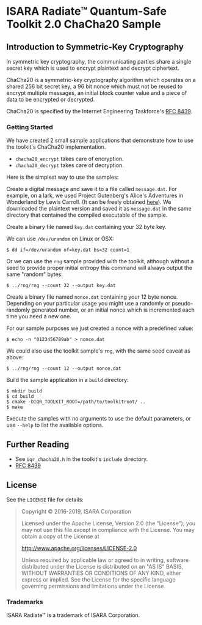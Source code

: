 # ISARA Radiate™ Quantum-Safe Toolkit 2.0 ChaCha20 Sample

## Introduction to Symmetric-Key Cryptography

In symmetric key cryptography, the communicating parties share a single secret
key which is used to encrypt plaintext and decrypt ciphertext.

ChaCha20 is a symmetric-key cryptography algorithm which operates on a shared
256 bit secret key, a 96 bit nonce which must not be reused to encrypt multiple
messages, an initial block counter value and a piece of data to be encrypted or
decrypted.

ChaCha20 is specified by the Internet Engineering Taskforce's
[RFC 8439](https://tools.ietf.org/html/rfc8439).

### Getting Started

We have created 2 small sample applications that demonstrate how to use the
toolkit's ChaCha20 implementation.

* `chacha20_encrypt` takes care of encryption.
* `chacha20_decrypt` takes care of decryption.

Here is the simplest way to use the samples:

Create a digital message and save it to a file called `message.dat`. For
example, on a lark, we used Project Gutenberg's Alice's Adventures in
Wonderland by Lewis Carroll. (It can be freely obtained
[here](http://www.gutenberg.org/ebooks/11.txt.utf-8)).
We downloaded the plaintext version and saved it as `message.dat` in the same
directory that contained the compiled executable of the sample.

Create a binary file named `key.dat` containing your 32 byte key.

We can use `/dev/urandom` on Linux or OSX:

```
$ dd if=/dev/urandom of=key.dat bs=32 count=1
```

Or we can use the `rng` sample provided with the toolkit, although without
a seed to provide proper initial entropy this command will always output the
same "random" bytes:

```
$ ../rng/rng --count 32 --output key.dat
```

Create a binary file named `nonce.dat` containing your 12 byte nonce. Depending
on your particular usage you might use a randomly or pseudo-randomly generated
number, or an initial nonce which is incremented each time you need a new one.

For our sample purposes we just created a nonce with a predefined value:

```
$ echo -n "0123456789ab" > nonce.dat
```

We could also use the toolkit sample's `rng`, with the same seed caveat as
above:

```
$ ../rng/rng --count 12 --output nonce.dat
```

Build the sample application in a `build` directory:

```
$ mkdir build
$ cd build
$ cmake -DIQR_TOOLKIT_ROOT=/path/to/toolkitroot/ ..
$ make
```

Execute the samples with no arguments to use the default parameters, or use
`--help` to list the available options.

## Further Reading

* See `iqr_chacha20.h` in the toolkit's `include` directory.
* [RFC 8439](https://tools.ietf.org/html/rfc8439)

## License

See the `LICENSE` file for details:

> Copyright © 2016-2019, ISARA Corporation
> 
> Licensed under the Apache License, Version 2.0 (the "License");
> you may not use this file except in compliance with the License.
> You may obtain a copy of the License at
> 
> http://www.apache.org/licenses/LICENSE-2.0
> 
> Unless required by applicable law or agreed to in writing, software
> distributed under the License is distributed on an "AS IS" BASIS,
> WITHOUT WARRANTIES OR CONDITIONS OF ANY KIND, either express or implied.
> See the License for the specific language governing permissions and
> limitations under the License.

### Trademarks

ISARA Radiate™ is a trademark of ISARA Corporation.
